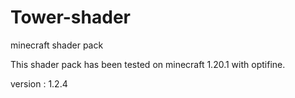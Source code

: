 # Tower-shader
 minecraft shader pack

This shader pack has been tested on minecraft 1.20.1 with optifine.

version : 1.2.4
